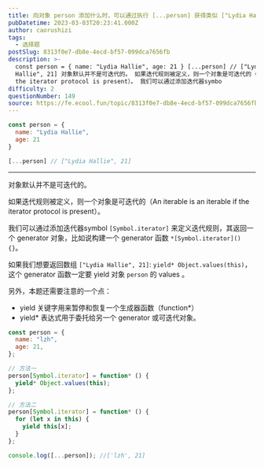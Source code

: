 ```yaml
---
title: 向对象 person 添加什么时，可以通过执行 [...person] 获得类似 ["Lydia Hallie", 21] 的输出？
pubDatetime: 2023-03-03T20:23:41.000Z
author: caorushizi
tags:
  - 选择题
postSlug: 8313f0e7-db8e-4ecd-bf57-099dca7656fb
description: >-
  const person = { name: "Lydia Hallie", age: 21 } [...person] // ["Lydia
  Hallie", 21] 对象默认并不是可迭代的。 如果迭代规则被定义，则一个对象是可迭代的（An iterable is an iterable if
  the iterator protocol is present）。 我们可以通过添加迭代器symbo
difficulty: 2
questionNumber: 149
source: https://fe.ecool.fun/topic/8313f0e7-db8e-4ecd-bf57-099dca7656fb
---
```


```javascript
const person = {
  name: "Lydia Hallie",
  age: 21
}

[...person] // ["Lydia Hallie", 21]
```

---

对象默认并不是可迭代的。

如果迭代规则被定义，则一个对象是可迭代的（An iterable is an iterable if the iterator protocol is present）。

我们可以通过添加迭代器symbol `[Symbol.iterator]` 来定义迭代规则，其返回一个 generator 对象，比如说构建一个 generator 函数 `*[Symbol.iterator]() {}`。

如果我们想要返回数组 `["Lydia Hallie", 21]`: `yield* Object.values(this)`，这个 generator 函数一定要 yield 对象 `person` 的 values 。

另外，本题还需要注意的一个点：

- yield 关键字用来暂停和恢复一个生成器函数（function\*）
- yield\* 表达式用于委托给另一个 generator 或可迭代对象。

```js
const person = {
  name: "lzh",
  age: 21,
};

// 方法一
person[Symbol.iterator] = function* () {
  yield* Object.values(this);
};

// 方法二
person[Symbol.iterator] = function* () {
  for (let x in this) {
    yield this[x];
  }
};

console.log([...person]); //['lzh', 21]
```
